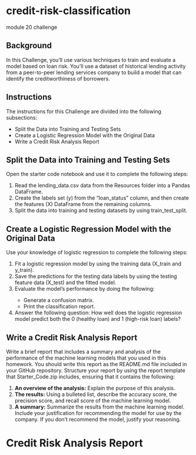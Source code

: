 # credit-risk-classification
module 20 challenge

<h2>Background</h2>
<p>In this Challenge, you’ll use various techniques to train and evaluate a model based on loan risk. You’ll use a dataset of historical lending activity from a peer-to-peer lending services company to build a model that can identify the creditworthiness of borrowers.</p>

<h2>Instructions</h2>
The instructions for this Challenge are divided into the following subsections:
<ul>
<li>Split the Data into Training and Testing Sets</li>
<li>Create a Logistic Regression Model with the Original Data</li>
<li>Write a Credit Risk Analysis Report</li>
</ul>

<h2>Split the Data into Training and Testing Sets</h2>
Open the starter code notebook and use it to complete the following steps:
<ol>
<li>Read the lending_data.csv data from the Resources folder into a Pandas DataFrame.</li>
<li>Create the labels set (y) from the “loan_status” column, and then create the features (X) DataFrame from the remaining columns.</li>
<li>Split the data into training and testing datasets by using train_test_split.</li>
</ol>

<h2>Create a Logistic Regression Model with the Original Data</h2>
Use your knowledge of logistic regression to complete the following steps:
<ol>
<li>Fit a logistic regression model by using the training data (X_train and y_train).</li>
<li>Save the predictions for the testing data labels by using the testing feature data (X_test) and the fitted model.</li>
<li>Evaluate the model’s performance by doing the following:</li>
<ul>
<li>Generate a confusion matrix.</li>
<li>Print the classification report.</li>  
</ul>
<li>Answer the following question: How well does the logistic regression model predict both the 0 (healthy loan) and 1 (high-risk loan) labels?</li>
</ol>

<h2>Write a Credit Risk Analysis Report</h2>
<p>Write a brief report that includes a summary and analysis of the performance of the machine learning models that you used in this homework. You should write this report as the README.md file included in your GitHub repository.
Structure your report by using the report template that Starter_Code.zip includes, ensuring that it contains the following:</p>
<ol>
<li><strong>An overview of the analysis:</strong> Explain the purpose of this analysis.</li>
<li><strong>The results:</strong> Using a bulleted list, describe the accuracy score, the precision score, and recall score of the machine learning model.</li>
<li><strong>A summary:</strong> Summarize the results from the machine learning model. Include your justification for recommending the model for use by the company. If you don’t recommend the model, justify your reasoning.</li>
</ol>

<h1>Credit Risk Analysis Report</h1>

